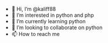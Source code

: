 - 👋 Hi, I’m @kaliff88
- 👀 I’m interested in python and php
- 🌱 I’m currently learning python
- 💞️ I’m looking to collaborate on python
- 📫 How to reach me 

<!---
kaliff88/kaliff88 is a ✨ special ✨ repository because its `README.md` (this file) appears on your GitHub profile.
You can click the Preview link to take a look at your changes.
--->
